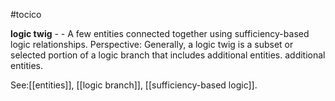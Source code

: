 #tocico

<b>logic twig</b> - - A few entities connected together using sufficiency-based logic relationships. 
Perspective: Generally, a logic twig is a subset or selected portion of a logic branch that includes additional entities. additional entities. 



See:[[entities]], [[logic branch]], [[sufficiency-based logic]].

